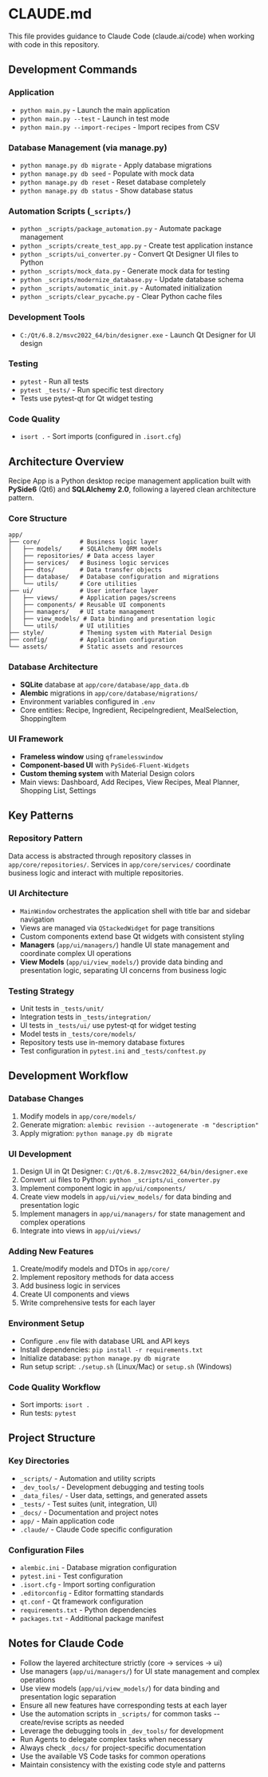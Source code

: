 # CLAUDE.md

This file provides guidance to Claude Code (claude.ai/code) when working with code in this repository.

## Development Commands

### Application
- `python main.py` - Launch the main application
- `python main.py --test` - Launch in test mode
- `python main.py --import-recipes` - Import recipes from CSV

### Database Management (via manage.py)
- `python manage.py db migrate` - Apply database migrations
- `python manage.py db seed` - Populate with mock data
- `python manage.py db reset` - Reset database completely
- `python manage.py db status` - Show database status

### Automation Scripts (`_scripts/`)
- `python _scripts/package_automation.py` - Automate package management
- `python _scripts/create_test_app.py` - Create test application instance
- `python _scripts/ui_converter.py` - Convert Qt Designer UI files to Python
- `python _scripts/mock_data.py` - Generate mock data for testing
- `python _scripts/modernize_database.py` - Update database schema
- `python _scripts/automatic_init.py` - Automated initialization
- `python _scripts/clear_pycache.py` - Clear Python cache files

### Development Tools
- `C:/Qt/6.8.2/msvc2022_64/bin/designer.exe` - Launch Qt Designer for UI design

### Testing
- `pytest` - Run all tests
- `pytest _tests/` - Run specific test directory
- Tests use pytest-qt for Qt widget testing

### Code Quality
- `isort .` - Sort imports (configured in `.isort.cfg`)

## Architecture Overview

Recipe App is a Python desktop recipe management application built with **PySide6** (Qt6) and **SQLAlchemy 2.0**, following a layered clean architecture pattern.

### Core Structure
```
app/
├── core/           # Business logic layer
│   ├── models/     # SQLAlchemy ORM models
│   ├── repositories/ # Data access layer
│   ├── services/   # Business logic services
│   ├── dtos/       # Data transfer objects
│   ├── database/   # Database configuration and migrations
│   └── utils/      # Core utilities
├── ui/             # User interface layer
│   ├── views/      # Application pages/screens
│   ├── components/ # Reusable UI components
│   ├── managers/   # UI state management
│   ├── view_models/ # Data binding and presentation logic
│   └── utils/      # UI utilities
├── style/          # Theming system with Material Design
├── config/         # Application configuration
└── assets/         # Static assets and resources
```

### Database Architecture
- **SQLite** database at `app/core/database/app_data.db`
- **Alembic** migrations in `app/core/database/migrations/`
- Environment variables configured in `.env`
- Core entities: Recipe, Ingredient, RecipeIngredient, MealSelection, ShoppingItem

### UI Framework
- **Frameless window** using `qframelesswindow`
- **Component-based UI** with `PySide6-Fluent-Widgets`
- **Custom theming system** with Material Design colors
- Main views: Dashboard, Add Recipes, View Recipes, Meal Planner, Shopping List, Settings

## Key Patterns

### Repository Pattern
Data access is abstracted through repository classes in `app/core/repositories/`. Services in `app/core/services/` coordinate business logic and interact with multiple repositories.

### UI Architecture
- `MainWindow` orchestrates the application shell with title bar and sidebar navigation
- Views are managed via `QStackedWidget` for page transitions
- Custom components extend base Qt widgets with consistent styling
- **Managers** (`app/ui/managers/`) handle UI state management and coordinate complex UI operations
- **View Models** (`app/ui/view_models/`) provide data binding and presentation logic, separating UI concerns from business logic

### Testing Strategy
- Unit tests in `_tests/unit/`
- Integration tests in `_tests/integration/`
- UI tests in `_tests/ui/` use pytest-qt for widget testing
- Model tests in `_tests/core/models/`
- Repository tests use in-memory database fixtures
- Test configuration in `pytest.ini` and `_tests/conftest.py`

## Development Workflow

### Database Changes
1. Modify models in `app/core/models/`
2. Generate migration: `alembic revision --autogenerate -m "description"`
3. Apply migration: `python manage.py db migrate`

### UI Development
1. Design UI in Qt Designer: `C:/Qt/6.8.2/msvc2022_64/bin/designer.exe`
2. Convert .ui files to Python: `python _scripts/ui_converter.py`
3. Implement component logic in `app/ui/components/`
4. Create view models in `app/ui/view_models/` for data binding and presentation logic
5. Implement managers in `app/ui/managers/` for state management and complex operations
6. Integrate into views in `app/ui/views/`

### Adding New Features
1. Create/modify models and DTOs in `app/core/`
2. Implement repository methods for data access
3. Add business logic in services
4. Create UI components and views
5. Write comprehensive tests for each layer

### Environment Setup
- Configure `.env` file with database URL and API keys
- Install dependencies: `pip install -r requirements.txt`
- Initialize database: `python manage.py db migrate`
- Run setup script: `./setup.sh` (Linux/Mac) or `setup.sh` (Windows)

### Code Quality Workflow
- Sort imports: `isort .`
- Run tests: `pytest`

## Project Structure

### Key Directories
- `_scripts/` - Automation and utility scripts
- `_dev_tools/` - Development debugging and testing tools
- `_data_files/` - User data, settings, and generated assets
- `_tests/` - Test suites (unit, integration, UI)
- `_docs/` - Documentation and project notes
- `app/` - Main application code
- `.claude/` - Claude Code specific configuration

### Configuration Files
- `alembic.ini` - Database migration configuration
- `pytest.ini` - Test configuration
- `.isort.cfg` - Import sorting configuration
- `.editorconfig` - Editor formatting standards
- `qt.conf` - Qt framework configuration
- `requirements.txt` - Python dependencies
- `packages.txt` - Additional package manifest

## Notes for Claude Code
- Follow the layered architecture strictly (core → services → ui)
- Use managers (`app/ui/managers/`) for UI state management and complex operations
- Use view models (`app/ui/view_models/`) for data binding and presentation logic separation
- Ensure all new features have corresponding tests at each layer
- Use the automation scripts in `_scripts/` for common tasks -- create/revise scripts as needed
- Leverage the debugging tools in `_dev_tools/` for development
- Run Agents to delegate complex tasks when necessary
- Always check `_docs/` for project-specific documentation
- Use the available VS Code tasks for common operations
- Maintain consistency with the existing code style and patterns
